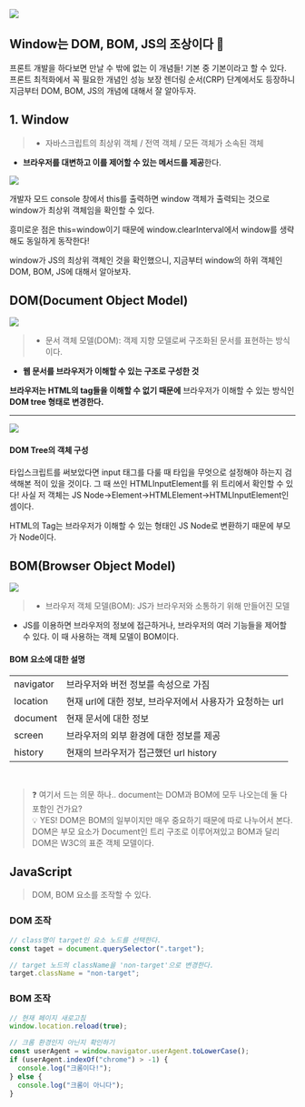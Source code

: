 ![](https://velog.velcdn.com/images/soopy368/post/7d285e93-3618-4921-a659-30cae6d40efd/image.png)

## Window는 DOM, BOM, JS의 조상이다 👴

프론트 개발을 하다보면 만날 수 밖에 없는 이 개념들! 기본 중 기본이라고 할 수 있다.
프론트 최적화에서 꼭 필요한 개념인 성능 보장 렌더링 순서(CRP) 단계에서도 등장하니 지금부터 DOM, BOM, JS의 개념에 대해서 잘 알아두자.

## 1. Window

> - 자바스크립트의 최상위 객체 / 전역 객체 / 모든 객체가 소속된 객체

- **브라우저를 대변하고 이를 제어할 수 있는 메서드를 제공**한다.

![](https://velog.velcdn.com/images/soopy368/post/b49c3b17-b668-4f97-aa65-0ed25d55bf14/image.png)

개발자 모드 console 창에서 this를 출력하면 window 객체가 출력되는 것으로 window가 최상위 객체임을 확인할 수 있다.

흥미로운 점은 this=window이기 때문에 window.clearInterval에서 window를 생략해도 동일하게 동작한다!

window가 JS의 최상위 객체인 것을 확인했으니,
지금부터 window의 하위 객체인 DOM, BOM, JS에 대해서 알아보자.

## DOM(Document Object Model)

![](https://velog.velcdn.com/images/soopy368/post/77f12ba8-8d42-47e0-9972-f330224ce96c/image.png)

> - 문서 객체 모델(DOM): 객제 지향 모델로써 구조화된 문서를 표현하는 방식이다.

- **웹 문서를 브라우저가 이해할 수 있는 구조로 구성한 것**

**브라우저는 HTML의 tag들을 이해할 수 없기 때문에** 브라우저가 이해할 수 있는 방식인 **DOM tree 형태로 변경한다.**

---

![](https://velog.velcdn.com/images/soopy368/post/b9bfe36b-9d37-468c-92c8-6d7670a50673/image.png)

#### DOM Tree의 객체 구성

타입스크립트를 써보았다면 input 태그를 다룰 때 타입을 무엇으로 설정해야 하는지 검색해본 적이 있을 것이다. 그 때 쓰인 HTMLInputElement를 위 트리에서 확인할 수 있다! 사실 저 객체는 JS Node->Element->HTMLElement->HTMLInputElement인 셈이다.

HTML의 Tag는 브라우저가 이해할 수 있는 형태인 JS Node로 변환하기 때문에 부모가 Node이다.

## BOM(Browser Object Model)

![](https://velog.velcdn.com/images/soopy368/post/4929d568-a523-4e60-8471-727012e483b1/image.jpeg)

> - 브라우저 객체 모델(BOM): JS가 브라우저와 소통하기 위해 만들어진 모델

- JS를 이용하면 브라우저의 정보에 접근하거나, 브라우저의 여러 기능들을 제어할 수 있다. 이 때 사용하는 객체 모델이 BOM이다.

#### BOM 요소에 대한 설명

<table>
<tbody>
<tr>
<td>navigator</td>
<td>브라우저와 버전 정보를 속성으로 가짐</td>
</tr>
<tr>
<td>location</td>
<td>현재 url에 대한 정보, 브라우저에서 사용자가 요청하는 url</td>
</tr>
<td>document</td>
<td>현재 문서에 대한 정보</td>
</tr>
<tr>
<td>screen</td>
<td>브라우저의 외부 환경에 대한 정보를 제공</td>
</tr>
<tr>
<td>history</td>
<td>현재의 브라우저가 접근했던 url history</td>
</tr>

</tbody>
</table>

<br>

> ❓ 여기서 드는 의문 하나..
> document는 DOM과 BOM에 모두 나오는데 둘 다 포함인 건가요? <br>
> 💡 YES!
> DOM은 BOM의 일부이지만 매우 중요하기 때문에 따로 나누어서 본다.
> DOM은 부모 요소가 Document인 트리 구조로 이루어져있고 BOM과 달리 DOM은 W3C의 표준 객체 모델이다.

## JavaScript

> DOM, BOM 요소를 조작할 수 있다.

### DOM 조작

```javascript
// class명이 target인 요소 노드를 선택한다.
const taget = document.querySelector(".target");

// target 노드의 className을 'non-target'으로 변경한다.
target.className = "non-target";
```

### BOM 조작

```javascript
// 현재 페이지 새로고침
window.location.reload(true);

// 크롬 환경인지 아닌지 확인하기
const userAgent = window.navigator.userAgent.toLowerCase();
if (userAgent.indexOf("chrome") > -1) {
  console.log("크롬이다!");
} else {
  console.log("크롬이 아니다");
}
```
